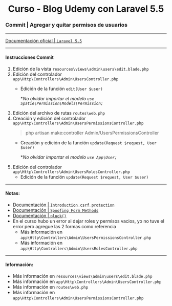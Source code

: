 
<!-- title -->
<h1 align="center">Curso - Blog Udemy con Laravel 5.5</h1>
<!-- end title -->

<!-- commit name -->
### Commit | __Agregar y quitar permisos de usuarios__
<!-- end commit name -->

- - - - - - - - - - - - - - - - - - - - - - - - - - - - - -

<!-- official documentation -->
[Documentación oficial | `Laravel 5.5` ](https://laravel.com/docs/5.5/)
<!-- end official documentation -->

- - - - - - - - - - - - - - - - - - - - - - - - - - - - - -

<!-- commit instructions -->
#### Instrucciones Commit
1. Edición de la vista `resources\views\admin\users\edit.blade.php`
2. Edición del controlador `app\Http\Controllers\Admin\UsersController.php`
   - Edición de la función `edit(User $user)`

     **No olvidar importar el modelo `use Spatie\Permission\Models\Permission;`*
3. Edición del archivo de rutas `routes\web.php`
4. Creación y edición del controlador `app\Http\Controllers\Admin\UsersPermissionsController.php`
   > php artisan make:controller Admin/UsersPermissionsController
   - Creación y edición de la función `update(Request $request, User $user)`
     
     **No olvidar importar el modelo `use App\User;`*
5. Edición del controlador `app\Http\Controllers\Admin\UsersRolesController.php`
   - Edición de la función `update(Request $request, User $user)`
<!-- end commit instructions -->

- - - - - - - - - - - - - - - - - - - - - - - - - - - - - -

<!-- notes -->
#### Notas:
- [Documentación | `Introduction csrf protection`](https://laravel.com/docs/5.5/csrf#csrf-introduction)
- [Documentación | `Spoofing Form Methods`](https://laravel.com/docs/5.5/controllers#resource-controllers)
- [Documentación | `pluck()`](https://laravel.com/docs/5.5/collections#method-pluck)
- En el curso hubo un error al dejar roles y permisos vacios, yo no tuve el error pero agregue las 2 formas como referencia
  - Más información en `app\Http\Controllers\Admin\UsersPermissionsController.php`
  - Más información en `app\Http\Controllers\Admin\UsersRolesController.php`
<!-- end notes -->

- - - - - - - - - - - - - - - - - - - - - - - - - - - - - -

<!-- information -->
#### Información:
- Más información en `resources\views\admin\users\edit.blade.php`
- Más información en `app\Http\Controllers\Admin\UsersController.php`
- Más información en `routes\web.php`
- Más información en `app\Http\Controllers\Admin\UsersPermissionsController.php`
<!-- end information -->
